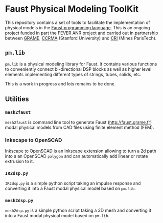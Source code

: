 # Faust Physical Modeling ToolKit

This repository contains a set of tools to facilitate the implementation of physical models in the [Faust programming language](http://faust.grame.fr). This is an ongoing project funded in part the FEVER ANR project and carried out in partnership between [GRAME](http://grame.fr), [CCRMA](https://ccrma.stanford.edu) (Stanford University) and [CRI](https://www.cri.mines-paristech.fr/) (Mines ParisTech).

## `pm.lib`

`pm.lib` is a physical modeling library for Faust. It contains various functions to conveniently connect bi-directional DSP blocks as well as higher level elements implementing different types of strings, tubes, solids, etc.

This is a work in progress and lots remains to be done.

## Utilities

### `mesh2faust`

`mesh2faust` is command line tool to generate Faust (<http://faust.grame.fr>)
modal physical models from CAD files using finite element method (FEM).

### Inkscape to OpenSCAD

Inkscape to OpenSCAD is an Inkscape extension allowing to turn a 2d path into
a an OpenSCAD `polygon` and can automatically add linear or rotate extrusion to it.

### `IR2dsp.py`

`IR2dsp.py` is a simple python script taking an impulse response and converting it into a Faust modal physical model based on `pm.lib`.

### `mesh2dsp.py`

`mesh2dsp.py` is a simple python script taking a 3D mesh and converting it into a Faust modal physical model based on `pm.lib`.
